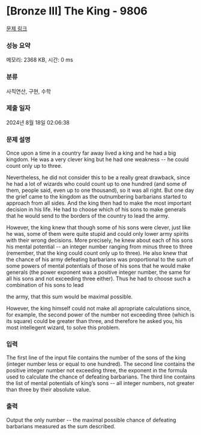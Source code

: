 # [Bronze III] The King - 9806 

[문제 링크](https://www.acmicpc.net/problem/9806) 

### 성능 요약

메모리: 2368 KB, 시간: 0 ms

### 분류

사칙연산, 구현, 수학

### 제출 일자

2024년 8월 18일 02:06:38

### 문제 설명

<p>Once upon a time in a country far away lived a king and he had a big kingdom. He was a very clever king but he had one weakness -- he could count only up to three.</p>

<p>Nevertheless, he did not consider this to be a really great drawback, since he had a lot of wizards who could count up to one hundred (and some of them, people said, even up to one thousand), so it was all right. But one day the grief came to the kingdom as the outnumbering barbarians started to approach from all sides. And the king then had to make the most important decision in his life. He had to choose which of his sons to make generals that he would send to the borders of the country to lead the army.</p>

<p>However, the king knew that though some of his sons were clever, just like he was, some of them were quite stupid and could only lower army spirits with their wrong decisions. More precisely, he knew about each of his sons his mental potential -- an integer number ranging from minus three to three (remember, that the king could count only up to three). He also knew that the chance of his army defeating barbarians was proportional to the sum of some powers of mental potentials of those of his sons that he would make generals (the power exponent was a positive integer number, the same for all his sons and not exceeding three either). Thus he had to choose such a combination of his sons to lead</p>

<p>the army, that this sum would be maximal possible.</p>

<p>However, the king himself could not make all apropriate calculations since, for example, the second power of the number not exceeding three (which is its square) could be greater than three, and therefore he asked you, his most intellegent wizard, to solve this problem.</p>

### 입력 

 <p>The first line of the input file contains the number of the sons of the king (integer number less or equal to one hundred). The second line contains the positive integer number not exceeding three, the exponent in the formula used to calculate the chance of defeating barbarians. The third line contains the list of mental potentials of king’s sons -- all integer numbers, not greater than three by their absolute value.</p>

### 출력 

 <p>Output the only number -- the maximal possible chance of defeating barbarians measured as the sum described.</p>

